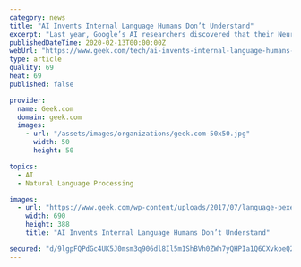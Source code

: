 ```yaml
---
category: news
title: "AI Invents Internal Language Humans Don’t Understand"
excerpt: "Last year, Google’s AI researchers discovered that their Neural Machine Translation (GNMT) program purportedly developed its own internal language, or “interlingua.” “Within a single group ..."
publishedDateTime: 2020-02-13T00:00:00Z
webUrl: "https://www.geek.com/tech/ai-invents-internal-language-humans-dont-understand-1708873/"
type: article
quality: 69
heat: 69
published: false

provider:
  name: Geek.com
  domain: geek.com
  images:
    - url: "/assets/images/organizations/geek.com-50x50.jpg"
      width: 50
      height: 50

topics:
  - AI
  - Natural Language Processing

images:
  - url: "https://www.geek.com/wp-content/uploads/2017/07/language-pexels-@-pixabay.jpg"
    width: 690
    height: 388
    title: "AI Invents Internal Language Humans Don’t Understand"

secured: "d/9lgpFQPdGc4UK5J0msm3q906dl8Il5m1ShBVh0ZWh7yQHPIa1Q6CXvkoeQ2hn4Qc0+5qduGSe5lzS7uXLPyqa78AWL3qFjt6ssqX9Ade1gl7AhsLPyii6Uo49jYptQCNlNMWn8MzY0PfpDUMGedJc3empzBKo8uCRXlCewm/VB4fACF1pISURyrCW6augB7L1yCM3MaSuCi5Nd4TppPO3NF0lM6oQKojEHqocBkgDKwXpaCpsUwK9ENyJ/UgJSNlleHEMoPE1TJa+kuKrlU2ZCuI5FKZbEAmhxd55tzgrhfsiDR5sBdBL2arofQWh5;GaLQMbbZHk31cKnn1mjb1Q=="
---
```


